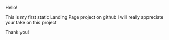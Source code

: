 Hello!

This is my first static Landing Page project on github
I will really appreciate your take on this project

Thank you! 